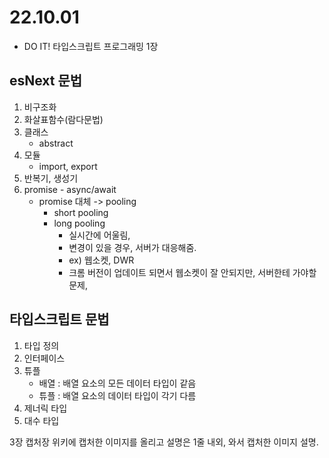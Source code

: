 # 22.10.01
- DO IT! 타입스크립트  프로그래밍 1장

## esNext 문법
1. 비구조화
2. 화살표함수(람다문법)
3. 클래스
    - abstract
4. 모듈
    - import, export
5. 반복기, 생성기
6. promise - async/await
    - promise 대체 -> pooling
        - short pooling
        - long pooling
            - 실시간에 어울림, 
            - 변경이 있을 경우, 서버가 대응해줌.
            - ex) 웹소켓, DWR
            - 크롬 버전이 업데이트 되면서 웹소켓이 잘 안되지만, 서버한테 가야할 문제,

## 타입스크립트 문법
1. 타입 정의
2. 인터페이스
3. 튜플
    - 배열 : 배열 요소의 모든 데이터 타입이 같음
    - 튜플 : 배열 요소의 데이터 타입이 각기 다름
4. 제너릭 타입
5. 대수 타입


3장 캡처장
위키에 캡처한 이미지를 올리고
설명은 1줄 내외,
와서 캡처한 이미지 설명.